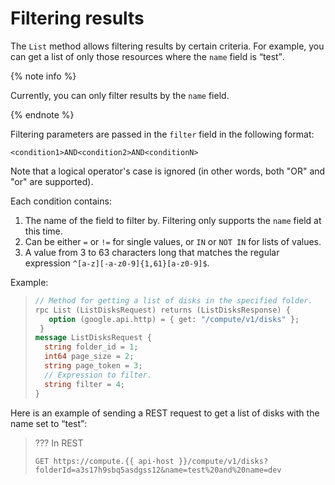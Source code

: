 # Filtering results

The `List` method allows filtering results by certain criteria. For example, you can get a list of only those resources where the `name` field is
<q>test</q>.

{% note info %}

Currently, you can only filter results by the `name` field.

{% endnote %}

Filtering parameters are passed in the `filter` field in the following format:

```<condition1>AND<condition2>AND<conditionN>```

Note that a logical operator's case is ignored (in other words, both "OR" and "or" are supported).

Each condition contains:
1. The name of the field to filter by. Filtering only supports the `name` field at this time.
2. Can be either `=` or `!=` for single values, or `IN` or `NOT IN` for lists of values.
3. A value from 3 to 63 characters long that matches the regular expression `^[a-z][-a-z0-9]{1,61}[a-z0-9]$`.


Example:
> ```protobuf
> // Method for getting a list of disks in the specified folder.
> rpc List (ListDisksRequest) returns (ListDisksResponse) {
>    option (google.api.http) = { get: "/compute/v1/disks" };
>  }
> message ListDisksRequest {
>   string folder_id = 1;
>   int64 page_size = 2;
>   string page_token = 3;
>   // Expression to filter.
>   string filter = 4;
> }
> ```

Here is an example of sending a REST request to get a list of disks with the name set to <q>test</q>:
> ??? In REST
> ```
> GET https://compute.{{ api-host }}/compute/v1/disks?folderId=a3s17h9sbq5asdgss12&name=test%20and%20name=dev
> ```
